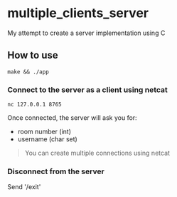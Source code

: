 # multiple_clients_server
My attempt to create a server implementation using C

## How to use
```
make && ./app
```
### Connect to the server as a client using netcat
```
nc 127.0.0.1 8765
```
Once connected, the server will ask you for:
- room number (int)
- username (char set)
> You can create multiple connections using netcat
### Disconnect from the server
Send '/exit'
